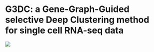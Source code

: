 # G3DC: a Gene-Graph-Guided selective Deep Clustering method for single cell RNA-seq data

![](https://raw.github.com/Ketherine0/G3DC/master/network_structure/workflow2.jpg)

